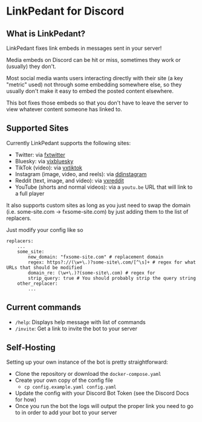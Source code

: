 # LinkPedant for Discord

## What is LinkPedant?

LinkPedant fixes link embeds in messages sent in your server!

Media embeds on Discord can be hit or miss, sometimes they work or (usually) they don't.

Most social media wants users interacting directly with their site (a key "metric" used) not through some embedding somewhere else, so they usually don't make it easy to embed the posted content elsewhere.

This bot fixes those embeds so that you don't have to leave the server to view whatever content someone has linked to.

## Supported Sites
Currently LinkPedant supports the following sites:
  - Twitter: via [fxtwitter](https://github.com/FixTweet/FixTweet)
  - Bluesky: via [vixbluesky](https://github.com/Rapougnac/VixBluesky)
  - TikTok (video): via [vxtiktok](https://github.com/dylanpdx/vxtiktok)
  - Instagram (image, video, and reels): via [ddinstagram](https://github.com/Wikidepia/InstaFix)
  - Reddit (text, image, and video): via [vxreddit](https://github.com/dylanpdx/vxReddit)
  - YouTube (shorts and normal videos): via a `youtu.be` URL that will link to a full player

It also supports custom sites as long as you just need to swap the domain (i.e. some-site.com -> fxsome-site.com) by just adding them to the list of replacers.

Just modify your config like so
```
replacers:
    ...
    some_site:
        new_domain: "fxsome-site.com" # replacement domain
        regex: https?://(\w+\.)?some-site\.com/[^\s]+ # regex for what URLs that should be modified
        domain_re: (\w+\.)?(some-site\.com) # regex for 
        strip_query: true # You should probably strip the query string
    other_replacer:
        ...
```

## Current commands
- `/help`: Displays help message with list of commands
- `/invite`: Get a link to invite the bot to your server

## Self-Hosting

Setting up your own instance of the bot is pretty straightforward:

- Clone the repository or download the `docker-compose.yaml`
- Create your own copy of the config file
  - `cp config.example.yaml config.yaml`
- Update the config with your Discord Bot Token (see the Discord Docs for how)
- Once you run the bot the logs will output the proper link you need to go to in order to add your bot to your server